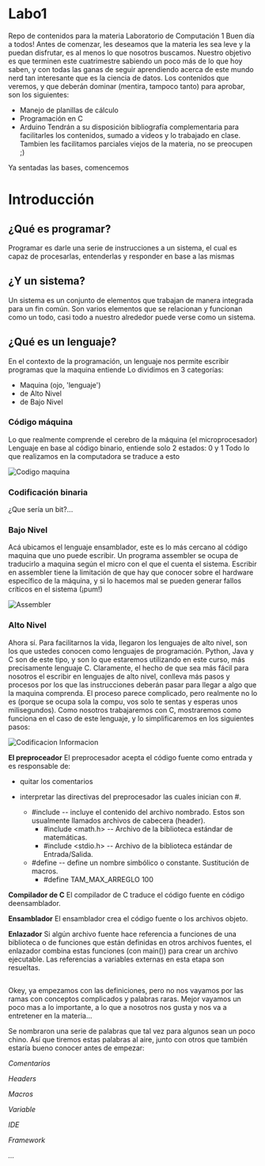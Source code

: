 # Labo1
Repo de contenidos para la materia Laboratorio de Computación 1
Buen día a todos! Antes de comenzar, les deseamos que la materia les sea leve y la puedan disfrutar, es al menos lo que nosotros buscamos. Nuestro objetivo es que terminen este cuatrimestre sabiendo un poco más de lo que hoy saben, y con todas las ganas de seguir aprendiendo acerca de este mundo nerd tan interesante que es la ciencia de datos.
Los contenidos que veremos, y que deberán dominar (mentira, tampoco tanto) para aprobar, son los siguientes:
- Manejo de planillas de cálculo
- Programación en C
- Arduino
Tendrán a su disposición bibliografía complementaria para facilitarles los contenidos, sumado a videos y lo trabajado en clase. Tambien les facilitamos parciales viejos de la materia, no se preocupen ;)

Ya sentadas las bases, comencemos

# Introducción
## ¿Qué es programar?
Programar es darle una serie de instrucciones a un sistema, el cual es capaz de procesarlas, entenderlas y responder en base a las mismas
## ¿Y un sistema?
Un sistema es un conjunto de elementos que trabajan de manera integrada para un fin común. Son varios elementos que se relacionan y funcionan como un todo, casi todo a nuestro alrededor puede verse como un sistema.
## ¿Qué es un lenguaje?
En el contexto de la programación, un lenguaje nos permite escribir programas que la maquina entiende
Lo dividimos en 3 categorías:
- Maquina (ojo, 'lenguaje')
- de Alto Nivel
- de Bajo Nivel

### Código máquina
Lo que realmente comprende el cerebro de la máquina (el microprocesador)
Lenguaje en base al código binario, entiende solo 2 estados: 0 y 1
Todo lo que realizamos en la computadora se traduce a esto

![Codigo maquina]("/Users/usuar/Pictures/Screenshots/codmaquina.png")

### Codificación binaria
¿Que sería un bit?...

### Bajo Nivel
Acá ubicamos el lenguaje ensamblador, este es lo más cercano al código maquina que uno puede escribir. Un programa assembler se ocupa de traducirlo a maquina según el micro con el que el cuenta el sistema. Escribir en assembler tiene la limitación de que hay que conocer sobre el hardware específico de la máquina, y si lo hacemos mal se pueden generar fallos críticos en el sistema (¡pum!)

![Assembler]("/Users/usuar/Pictures/Screenshots/assem.png")

### Alto Nivel
Ahora sí. Para facilitarnos la vida, llegaron los lenguajes de alto nivel, son los que ustedes conocen como lenguajes de programación. Python, Java y C son de este tipo, y son lo que estaremos utilizando en este curso, más precisamente lenguaje C. Claramente, el hecho de que sea más fácil para nosotros el escribir en lenguajes de alto nivel, conlleva más pasos y procesos por los que las instrucciones deberán pasar para llegar a algo que la maquina comprenda.
El proceso parece complicado, pero realmente no lo es (porque se ocupa sola la compu, vos solo te sentas y esperas unos milisegundos).
Como nosotros trabajaremos con C, mostraremos como funciona en el caso de este lenguaje, y lo simplificaremos en los siguientes pasos:

![Codificacion Informacion](https://github.com/eCanayUnsam/Labo-1/blob/main/Imagenes/Compilador.jpg)

**El preproceador**
El preprocesador acepta el código fuente como entrada y es responsable de:
- quitar los comentarios
- interpretar las directivas del preprocesador las cuales inician con #.

  - #include -- incluye el contenido del archivo nombrado. Estos son usualmente
llamados archivos de cabecera (header).
    - #include <math.h> -- Archivo de la biblioteca estándar de matemáticas.
    - #include <stdio.h> -- Archivo de la biblioteca estándar de Entrada/Salida.
  - #define -- define un nombre simbólico o constante. Sustitución de macros.
    - #define TAM_MAX_ARREGLO 100

**Compilador de C**
El compilador de C traduce el código fuente en código deensamblador.

**Ensamblador**
El ensamblador crea el código fuente o los archivos objeto. 

**Enlazador** 
Si algún archivo fuente hace referencia a funciones de una biblioteca o de funciones que están definidas en otros archivos fuentes, el enlazador combina estas funciones (con main()) para crear un archivo ejecutable. Las referencias a variables externas en esta etapa son resueltas.

##
Okey, ya empezamos con las definiciones, pero no nos vayamos por las ramas con conceptos complicados y palabras raras. Mejor vayamos un poco mas a lo importante, a lo que a nosotros nos gusta y nos va a entretener en la materia...

Se nombraron una serie de palabras que tal vez para algunos sean un poco chino. Así que tiremos estas palabras al aire, junto con otros que también estaría bueno conocer antes de empezar:

*Comentarios*

*Headers*

*Macros*

*Variable*

*IDE*

*Framework*

*...*

